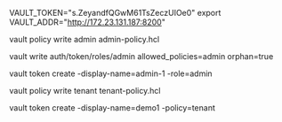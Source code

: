 VAULT_TOKEN="s.ZeyandfQGwM61TsZeczUIOe0"
export VAULT_ADDR="http://172.23.131.187:8200"

vault policy write admin admin-policy.hcl

vault write auth/token/roles/admin allowed_policies=admin orphan=true

vault token create -display-name=admin-1 -role=admin

vault policy write tenant tenant-policy.hcl

vault token create -display-name=demo1 -policy=tenant
